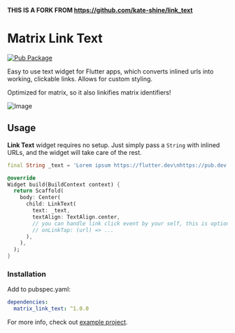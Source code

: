 **THIS IS A FORK FROM https://github.com/kate-shine/link_text**

# Matrix Link Text

[![Pub Package](https://img.shields.io/pub/v/matrix_link_text.svg?style=flat-square)](https://pub.dartlang.org/packages/matrix_link_text)

Easy to use text widget for Flutter apps, which converts inlined urls into working, clickable links. Allows for custom styling.

Optimized for matrix, so it also linkifies matrix identifiers!

![Image](https://raw.githubusercontent.com/aleksanderwozniak/link_text/assets/link_text_demo.png)

## Usage

**Link Text** widget requires no setup. Just simply pass a `String` with inlined URLs, and the widget will take care of the rest.

```dart
final String _text = 'Lorem ipsum https://flutter.dev\nhttps://pub.dev';

@override
Widget build(BuildContext context) {
  return Scaffold(
    body: Center(
      child: LinkText(
        text: _text,
        textAlign: TextAlign.center,
        // you can handle link click event by your self, this is optional
        // onLinkTap: (url) => ...
      ),
    ),
  );
}
```

### Installation

Add to pubspec.yaml:

```yaml
dependencies:
  matrix_link_text: ^1.0.0
```
For more info, check out [example project](https://github.com/aleksanderwozniak/link_text/tree/master/example).
